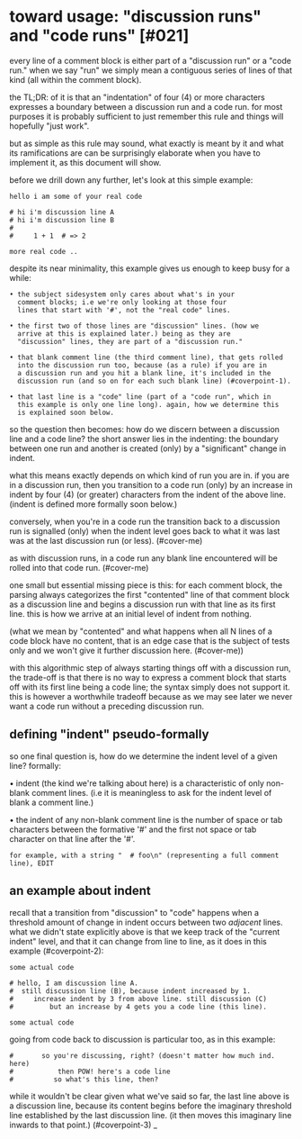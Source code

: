 # toward usage: "discussion runs" and "code runs" [#021]

every line of a comment block is either part of a "discussion run" or a
"code run." when we say "run" we simply mean a contiguous series of
lines of that kind (all within the comment block).

the TL;DR: of it is that an "indentation" of four (4) or more characters
expresses a boundary between a discussion run and a code run. for most
purposes it is probably sufficient to just remember this rule and things
will hopefully "just work".

but as simple as this rule may sound, what exactly is meant by it
and what its ramifications are can be surprisingly elaborate when you
have to implement it, as this document will show.

before we drill down any further, let's look at this simple example:

    hello i am some of your real code

    # hi i'm discussion line A
    # hi i'm discussion line B
    #
    #     1 + 1  # => 2

    more real code ..


despite its near minimality, this example gives us enough to keep busy
for a while:

    • the subject sidesystem only cares about what's in your
      comment blocks; i.e we're only looking at those four
      lines that start with '#', not the "real code" lines.

    • the first two of those lines are "discussion" lines. (how we
      arrive at this is explained later.) being as they are
      "discussion" lines, they are part of a "discussion run."

    • that blank comment line (the third comment line), that gets rolled
      into the discussion run too, because (as a rule) if you are in
      a discussion run and you hit a blank line, it's included in the
      discussion run (and so on for each such blank line) (#coverpoint-1).

    • that last line is a "code" line (part of a "code run", which in
      this example is only one line long). again, how we determine this
      is explained soon below.

so the question then becomes: how do we discern between a discussion
line and a code line? the short answer lies in the indenting: the
boundary between one run and another is created (only) by a "significant"
change in indent.

what this means exactly depends on which kind of run you are in. if you
are in a discussion run, then you transition to a code run (only) by an
increase in indent by four (4) (or greater) characters from the indent
of the above line. (indent is defined more formally soon below.)

conversely, when you're in a code run the transition back to a
discussion run is signalled (only) when the indent level goes back to
what it was last was at the last discussion run (or less). (#cover-me)

as with discussion runs, in a code run any blank line encountered will be
rolled into that code run. (#cover-me)

one small but essential missing piece is this: for each comment block,
the parsing always categorizes the first "contented" line of that comment
block as a discussion line and begins a discussion run with that line as
its first line. this is how we arrive at an initial level of indent from
nothing.

(what we mean by "contented" and what happens when all N lines of a code
block have no content, that is an edge case that is the subject of tests
only and we won't give it further discussion here. (#cover-me))

with this algorithmic step of always starting things off with a
discussion run, the trade-off is that there is no way to express a comment
block that starts off with its first line being a code line; the syntax
simply does not support it. this is however a worthwhile tradeoff
because as we may see later we never want a code run without a preceding
discussion run.




## defining "indent" pseudo-formally

so one final question is, how do we determine the indent level of a
given line? formally:

  • indent (the kind we're talking about here) is a characteristic
    of only non-blank comment lines. (i.e it is meaningless to ask
    for the indent level of blank a comment line.)

  • the indent of any non-blank comment line is the number of space
    or tab characters between the formative '#' and the first not
    space or tab character on that line after the '#'.

    for example, with a string "  # foo\n" (representing a full comment
    line), EDIT



## an example about indent

recall that a transition from "discussion" to "code" happens when a
threshold amount of change in indent occurs between two *adjacent*
lines. what we didn't state explicitly above is that we keep track of the
"current indent" level, and that it can change from line to line,
as it does in this example (#coverpoint-2):

    some actual code

    # hello, I am discussion line A.
    #  still discussion line (B), because indent increased by 1.
    #     increase indent by 3 from above line. still discussion (C)
    #         but an increase by 4 gets you a code line (this line).

    some actual code


going from code back to discussion is particular too, as in this example:

    #       so you're discussing, right? (doesn't matter how much ind. here)
    #           then POW! here's a code line
    #          so what's this line, then?

while it wouldn't be clear given what we've said so far, the last line
above is a discussion line, because its content begins before the
imaginary threshold line established by the last discussion line.
(it then moves this imaginary line inwards to that point.) (#coverpoint-3)
_
